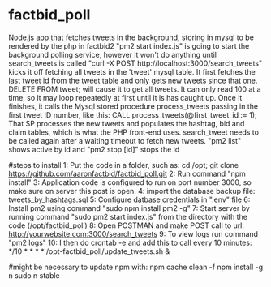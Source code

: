 # factbid_poll
Node.js app that fetches tweets in the background, storing in mysql to be rendered by the php in factbid2
"pm2 start index.js" is going to start the background polling service, however it won't do anything until search_tweets is called
"curl -X POST http://localhost:3000/search_tweets" kicks it off fetching all tweets in the 'tweet' mysql table.
It first fetches the last tweet id from the tweet table and only gets new tweets since that one.  DELETE FROM tweet; will cause it to get all tweets.
It can only read 100 at a time, so it may loop repeatedly at first until it is has caught up.
Once it finishes, it calls the Mysql stored procedure process_tweets passing in the first tweet ID number, like this: CALL process_tweets(@first_tweet_id := 1);
That SP processes the new tweets and populates the hashtag, bid and claim tables, which is what the PHP front-end uses.
search_tweet needs to be called again after a waiting timeout to fetch new tweets.
"pm2 list" shows active by id and "pm2 stop [id]" stops the id

#steps to install
1: Put the code in a folder, such as: cd /opt; git clone https://github.com/aaronfactbid/factbid_poll.git
2: Run command "npm install"
3: Application code is configured to run on port number 3000, so make sure on server this post is open.
4: import the database backup file: tweets_by_hashtags.sql
5: Configure datbase credentials in ".env" file
6: Install pm2 using command "sudo npm install pm2 -g"
7: Start server by running command "sudo pm2 start index.js" from the directory with the code (/opt/factbid_poll)
8: Open POSTMAN and make POST call to url: http://yourwebsite.com:3000/search_tweets
9: To view logs run command "pm2 logs"
10: I then do crontab -e and add this to call every 10 minutes:
*/10 * * * * /opt-factbid_poll/update_tweets.sh &


#might be necessary to update npm with:
npm cache clean -f
npm install -g n
sudo n stable